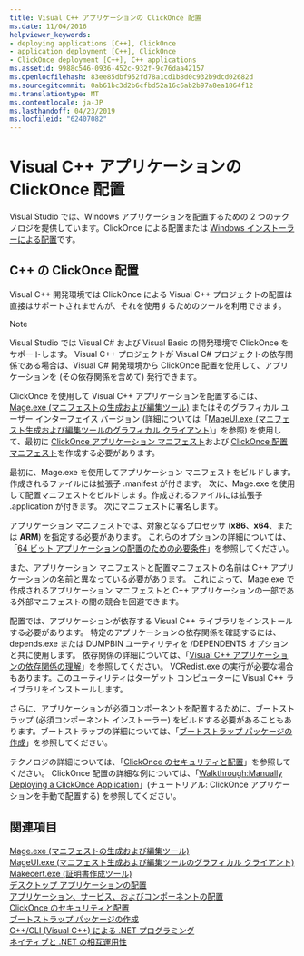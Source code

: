 ```yaml
---
title: Visual C++ アプリケーションの ClickOnce 配置
ms.date: 11/04/2016
helpviewer_keywords:
- deploying applications [C++], ClickOnce
- application deployment [C++], ClickOnce
- ClickOnce deployment [C++], C++ applications
ms.assetid: 9988c546-0936-452c-932f-9c76daa42157
ms.openlocfilehash: 83ee85dbf952fd78a1cd1b8d0c932b9dcd02682d
ms.sourcegitcommit: 0ab61bc3d2b6cfbd52a16c6ab2b97a8ea1864f12
ms.translationtype: MT
ms.contentlocale: ja-JP
ms.lasthandoff: 04/23/2019
ms.locfileid: "62407082"
---
```

# <a name="clickonce-deployment-for-visual-c-applications"></a>Visual C++ アプリケーションの ClickOnce 配置

Visual Studio では、Windows アプリケーションを配置するための 2 つのテクノロジを提供しています。ClickOnce による配置または [Windows インストーラーによる配置](/windows/desktop/Msi/windows-installer-portal)です。

## <a name="clickonce-deployment-in-c"></a>C++ の ClickOnce 配置

Visual C++ 開発環境では ClickOnce による Visual C++ プロジェクトの配置は直接はサポートされませんが、それを使用するためのツールを利用できます。

> [!NOTE]
>  Visual Studio では Visual C# および Visual Basic の開発環境で ClickOnce をサポートします。 Visual C++ プロジェクトが Visual C# プロジェクトの依存関係である場合は、Visual C# 開発環境から ClickOnce 配置を使用して、アプリケーションを (その依存関係を含めて) 発行できます。

ClickOnce を使用して Visual C++ アプリケーションを配置するには、[Mage.exe (マニフェストの生成および編集ツール)](/dotnet/framework/tools/mage-exe-manifest-generation-and-editing-tool) またはそのグラフィカル ユーザー インターフェイス バージョン (詳細については「[MageUI.exe (マニフェスト生成および編集ツールのグラフィカル クライアント)](/dotnet/framework/tools/mageui-exe-manifest-generation-and-editing-tool-graphical-client)」を参照) を使用して、最初に [ClickOnce アプリケーション マニフェスト](/visualstudio/deployment/clickonce-application-manifest)および [ClickOnce 配置マニフェスト](/visualstudio/deployment/clickonce-deployment-manifest)を作成する必要があります。

最初に、Mage.exe を使用してアプリケーション マニフェストをビルドします。作成されるファイルには拡張子 .manifest が付きます。 次に、Mage.exe を使用して配置マニフェストをビルドします。作成されるファイルには拡張子 .application が付きます。 次にマニフェストに署名します。

アプリケーション マニフェストでは、対象となるプロセッサ (**x86**、**x64**、または **ARM**) を指定する必要があります。 これらのオプションの詳細については、「[64 ビット アプリケーションの配置のための必要条件](/visualstudio/deployment/deploying-prerequisites-for-64-bit-applications)」を参照してください。

また、アプリケーション マニフェストと配置マニフェストの名前は C++ アプリケーションの名前と異なっている必要があります。 これによって、Mage.exe で作成されるアプリケーション マニフェストと C++ アプリケーションの一部である外部マニフェストの間の競合を回避できます。

配置では、アプリケーションが依存する Visual C++ ライブラリをインストールする必要があります。 特定のアプリケーションの依存関係を確認するには、depends.exe または DUMPBIN ユーティリティを /DEPENDENTS オプションと共に使用します。 依存関係の詳細については、「[Visual C++ アプリケーションの依存関係の理解](understanding-the-dependencies-of-a-visual-cpp-application.md)」を参照してください。 VCRedist.exe の実行が必要な場合もあります。このユーティリティはターゲット コンピューターに Visual C++ ライブラリをインストールします。

さらに、アプリケーションが必須コンポーネントを配置するために、ブートストラップ (必須コンポーネント インストーラー) をビルドする必要があることもあります。ブートストラップの詳細については、「[ブートストラップ パッケージの作成](/visualstudio/deployment/creating-bootstrapper-packages)」を参照してください。

テクノロジの詳細については、「[ClickOnce のセキュリティと配置](/visualstudio/deployment/clickonce-security-and-deployment)」を参照してください。 ClickOnce 配置の詳細な例については、「[Walkthrough:Manually Deploying a ClickOnce Application](/visualstudio/deployment/walkthrough-manually-deploying-a-clickonce-application)」(チュートリアル: ClickOnce アプリケーションを手動で配置する) を参照してください。

## <a name="see-also"></a>関連項目

[Mage.exe (マニフェストの生成および編集ツール)](/dotnet/framework/tools/mage-exe-manifest-generation-and-editing-tool)<br>
[MageUI.exe (マニフェスト生成および編集ツールのグラフィカル クライアント)](/dotnet/framework/tools/mageui-exe-manifest-generation-and-editing-tool-graphical-client)<br>
[Makecert.exe (証明書作成ツール)](https://msdn.microsoft.com/library/windows/desktop/aa386968)<br>
[デスクトップ アプリケーションの配置](deploying-native-desktop-applications-visual-cpp.md)<br>
[アプリケーション、サービス、およびコンポーネントの配置](/visualstudio/deployment/deploying-applications-services-and-components)<br>
[ClickOnce のセキュリティと配置](/visualstudio/deployment/clickonce-security-and-deployment)<br>
[ブートストラップ パッケージの作成](/visualstudio/deployment/creating-bootstrapper-packages)<br>
[C++/CLI (Visual C++) による .NET プログラミング](../dotnet/dotnet-programming-with-cpp-cli-visual-cpp.md)<br>
[ネイティブと .NET の相互運用性](../dotnet/native-and-dotnet-interoperability.md)
